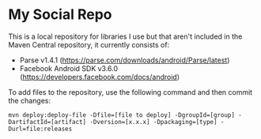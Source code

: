 # My Social Repo

This is a local repository for libraries I use but that aren't included in the Maven Central repository, it currently consists of:

* Parse v1.4.1 (https://parse.com/downloads/android/Parse/latest)
* Facebook Android SDK v3.6.0 (https://developers.facebook.com/docs/android)

To add files to the repository, use the following command and then commit the changes:

    mvn deploy:deploy-file -Dfile=[file to deploy] -DgroupId=[group] -DartifactId=[artifact] -Dversion=[x.x.x] -Dpackaging=[type] -Durl=file:releases
